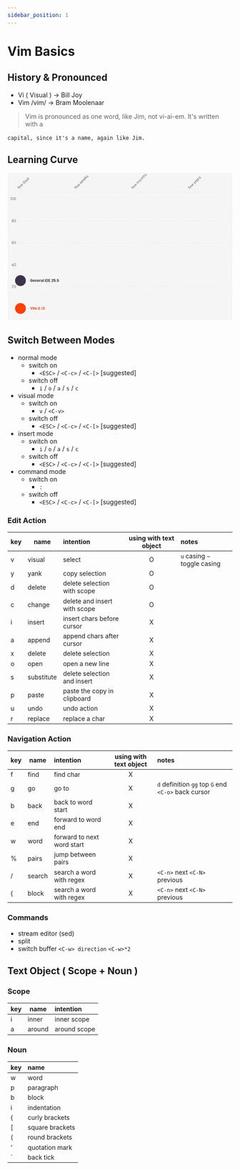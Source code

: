 ```yaml
---
sidebar_position: 1
---
```



# Vim Basics

## History & Pronounced

-   Vi ( Visual ) -> Bill Joy
-   Vim /vim/ -> Bram Moolenaar

> Vim is pronounced as one word, like Jim, not vi-ai-em. It's written with a

    capital, since it's a name, again like Jim.

## Learning Curve

![learning curve](./img/learning-curve.gif)

## Switch Between Modes

-   normal mode
    -   switch on
        -   `<ESC>` / `<C-c>` / `<C-[>` [suggested]
    -   switch off
        -   `i` / `o` / `a` / `s` / `c`
-   visual mode
    -   switch on
        -   `v` / `<C-v>`
    -   switch off
        -   `<ESC>` / `<C-c>` / `<C-[>` [suggested]
-   insert mode
    -   switch on
        -   `i` / `o` / `a` / `s` / `c`
    -   switch off
        -   `<ESC>` / `<C-c>` / `<C-[>` [suggested]
-   command mode
    -   switch on
        -   `:`
    -   switch off
        -   `<ESC>` / `<C-c>` / `<C-[>` [suggested]

### Edit Action

| key | name       | intention                    | using with text object | notes                        |
| --- | ---------- | :--------------------------- | :--------------------: | :--------------------------- |
| v   | visual     | select                       |           O            | `u` casing `~` toggle casing |
| y   | yank       | copy selection               |           O            |                              |
| d   | delete     | delete selection with scope  |           O            |                              |
| c   | change     | delete and insert with scope |           O            |                              |
| i   | insert     | insert chars before cursor   |           X            |                              |
| a   | append     | append chars after cursor    |           X            |                              |
| x   | delete     | delete selection             |           X            |                              |
| o   | open       | open a new line              |           X            |                              |
| s   | substitute | delete selection and insert  |           X            |                              |
| p   | paste      | paste the copy in clipboard  |           X            |                              |
| u   | undo       | undo action                  |           X            |                              |
| r   | replace    | replace a char               |           X            |                              |

### Navigation Action

| key | name   | intention                  | using with text object | notes                                               |
| --- | ------ | :------------------------- | :--------------------: | :-------------------------------------------------- |
| f   | find   | find char                  |           X            |                                                     |
| g   | go     | go to                      |           X            | `d` definition `gg` top `G` end `<C-o>` back cursor |
| b   | back   | back to word start         |           X            |                                                     |
| e   | end    | forward to word end        |           X            |                                                     |
| w   | word   | forward to next word start |           X            |                                                     |
| %   | pairs  | jump between pairs         |           X            |                                                     |
| /   | search | search a word with regex   |           X            | `<C-n>` next `<C-N>` previous                       |
| \{  | block  | search a word with regex   |           X            | `<C-n>` next `<C-N>` previous                       |

### Commands

-   stream editor (sed)
-   split
-   switch buffer `<C-w> direction` `<C-w>*2`

## Text Object ( Scope + Noun )

### Scope

| key | name   | intention    |
| --- | ------ | :----------- |
| i   | inner  | inner scope  |
| a   | around | around scope |

### Noun

| key | name            |
| --- | :-------------- |
| w   | word            |
| p   | paragraph       |
| b   | block           |
| i   | indentation     |
| \{  | curly brackets  |
| \[  | square brackets |
| \(  | round brackets  |
| '   | quotation mark  |
| `   | back tick       |

